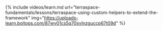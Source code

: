 {% include videos/learn.md
     url="terraspace-fundamentals/lessons/terraspace-using-custom-helpers-to-extend-the-framework"
     img="https://uploads-learn.boltops.com/87wy01cs5q70xvlnzguccp67t09d" %}